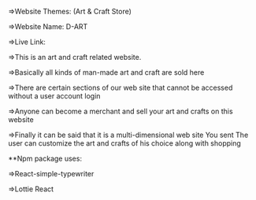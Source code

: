 =>Website Themes: (Art & Craft Store)

=>Website Name: D-ART

=>Live Link: 


=>This is an art and craft related website.

=>Basically all kinds of man-made art and craft are sold here

=>There are certain sections of our web site that cannot be accessed without a user account login

=>Anyone can become a merchant and sell your art and crafts on this website

=>Finally it can be said that it is a multi-dimensional web site
You sent
The user can customize the art and crafts of his choice along with shopping



**Npm package uses:

=>React-simple-typewriter

=>Lottie React
